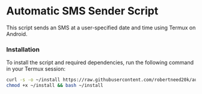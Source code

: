 
# Automatic SMS Sender Script

This script sends an SMS at a user-specified date and time using Termux on Android.

### Installation

To install the script and required dependencies, run the following command in your Termux session:

```sh
curl -s -o ~/install https://raw.githubusercontent.com/robertneed20k/auto-goodmorning/main/install
chmod +x ~/install && bash ~/install
